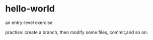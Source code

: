 hello-world
===========

an entry-level exercise

practise: create a branch, then modify some files, commit,and so on.
